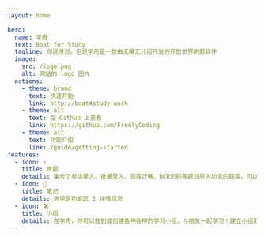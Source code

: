 ```yaml
---
layout: home

hero:
  name: 学舟
  text: Boat for Study
  tagline: 你说得对，但是学舟是一款由无编无计组开发的开放世界刷题软件
  image:
    src: /logo.png
    alt: 网站的 logo 图片
  actions:
    - theme: brand
      text: 快速开始
      link: http://boat4study.work
    - theme: alt
      text: 在 Github 上查看
      link: https://github.com/FreelyCoding
    - theme: alt
      text: 功能介绍
      link: /guide/getting-started
features:
  - icon: ⚡️
    title: 做题
    details: 集合了单体录入、批量录入、题库迁移、OCR识别等题目导入功能的题库，可以使用顺序练习、题型练习、错题练习等多种方式针对题库中的题目进行练习
  - icon: 🖖
    title: 笔记
    details: 这里是功能区 2 详情信息
  - icon: 🛠️
    title: 小组
    details: 在学舟，你可以找到或创建各种各样的学习小组，与朋友一起学习！建立小组题库，发表讨论帖，对讨论帖进行点赞收藏评论……你想要的功能，这里都有！
---
```

